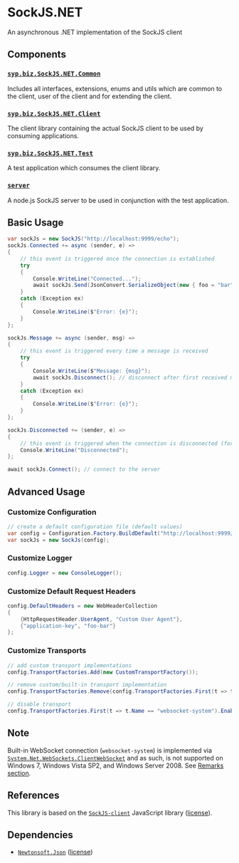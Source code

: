 SockJS.NET
==========
An asynchronous .NET implementation of the SockJS client

Components
-----------
### [`syp.biz.SockJS.NET.Common`](https://github.com/sypbiz/SockJS.NET/tree/master/syp.biz/SockJS.NET/syp.biz.SockJS.NET.Common)
Includes all interfaces, extensions, enums and utils which are common to the client, user of the client and for extending the client.

### [`syp.biz.SockJS.NET.Client`](https://github.com/sypbiz/SockJS.NET/tree/master/syp.biz/SockJS.NET/syp.biz.SockJS.NET.Client)
The client library containing the actual SockJS client to be used by consuming applications.

### [`syp.biz.SockJS.NET.Test`](https://github.com/sypbiz/SockJS.NET/tree/master/syp.biz/SockJS.NET/syp.biz.SockJS.NET.Test)
A test application which consumes the client library.

### [`server`](https://github.com/sypbiz/SockJS.NET/tree/master/server)
A node.js SockJS server to be used in conjunction with the test application.

Basic Usage
-----------
```csharp
var sockJs = new SockJS("http://localhost:9999/echo");
sockJs.Connected += async (sender, e) =>
{
    // this event is triggered once the connection is established
    try
    {
        Console.WriteLine("Connected...");
        await sockJs.Send(JsonConvert.SerializeObject(new { foo = "bar" }));
    }
    catch (Exception ex)
    {
        Console.WriteLine($"Error: {e}");
    }
};

sockJs.Message += async (sender, msg) =>
{
    // this event is triggered every time a message is received
    try
    {
        Console.WriteLine($"Message: {msg}");
        await sockJs.Disconnect(); // disconnect after first received message
    }
    catch (Exception ex)
    {
        Console.WriteLine($"Error: {e}");
    }
};

sockJs.Disconnected += (sender, e) =>
{
    // this event is triggered when the connection is disconnected (for any reason)
    Console.WriteLine("Disconnected");
};

await sockJs.Connect(); // connect to the server
```

Advanced Usage
--------------
### Customize Configuration
```csharp
// create a default configuration file (default values)
var config = Configuration.Factory.BuildDefault("http://localhost:9999/echo"); 
var sockJs = new SockJs(config);
```
### Customize Logger
```csharp
config.Logger = new ConsoleLogger();
```

### Customize Default Request Headers
```csharp
config.DefaultHeaders = new WebHeaderCollection
{
    {HttpRequestHeader.UserAgent, "Custom User Agent"},
    {"application-key", "foo-bar"}
};
```

### Customize Transports
```csharp
// add custom transport implementations
config.TransportFactories.Add(new CustomTransportFactory());

// remove custom/built-in transport implementation
config.TransportFactories.Remove(config.TransportFactories.First(t => t.Name == "websocket-system"));

// disable transport
config.TransportFactories.First(t => t.Name == "websocket-system").Enabled = false;
```

Note
----
Built-in WebSocket connection (`websocket-system`) is implemented via [`System.Net.WebSockets.ClientWebSocket`](https://docs.microsoft.com/en-us/dotnet/api/system.net.websockets.clientwebsocket?view=netstandard-2.0) and as such, is not supported on  Windows 7, Windows Vista SP2, and Windows Server 2008. See [Remarks section](https://docs.microsoft.com/en-us/dotnet/api/system.net.websockets.clientwebsocket?view=netstandard-2.0#remarks).

References
----------
This library is based on the [`SockJS-client`](https://github.com/sockjs/sockjs-client) JavaScript library ([license](https://github.com/sockjs/sockjs-client/blob/master/LICENSE)).

Dependencies
------------
- [`Newtonsoft.Json`](https://www.nuget.org/packages/Newtonsoft.Json) ([license](https://github.com/JamesNK/Newtonsoft.Json/blob/master/LICENSE.md))